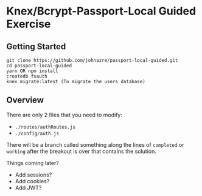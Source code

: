 # Knex/Bcrypt-Passport-Local Guided Exercise

## Getting Started
```
git clone https://github.com/johnazre/passport-local-guided.git
cd passport-local-guided
yarn OR npm install
createdb fsauth
knex migrate:latest (To migrate the users database)
```

## Overview
There are only 2 files that you need to modify:
  - `./routes/authRoutes.js`
  - `./config/auth.js`

There will be a branch called something along the lines of `completed` or `working` after the breakout is over that contains the solution.

Things coming later?
 - Add sessions?
 - Add cookies?
 - Add JWT?
